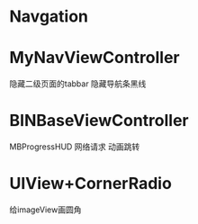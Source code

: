 # Navgation


# MyNavViewController
隐藏二级页面的tabbar
隐藏导航条黑线


# BINBaseViewController
MBProgressHUD
网络请求
动画跳转

# UIView+CornerRadio
给imageView画圆角
